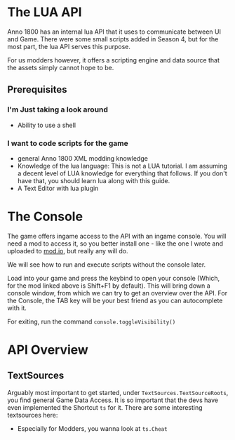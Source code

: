 # The LUA API 

Anno 1800 has an internal lua API that it uses to communicate between UI and Game. There were some small scripts added in Season 4, but for the most part, the lua API serves this purpose. 

For us modders however, it offers a scripting engine and data source that the assets simply cannot hope to be. 

## Prerequisites 

### I'm Just taking a look around
- Ability to use a shell
### I want to code scripts for the game
- general Anno 1800 XML modding knowledge
- Knowledge of the lua language: This is not a LUA tutorial. I am assuming a decent level of LUA knowledge for everything that follows. If you don't have that, you should learn lua along with this guide.
- A Text Editor with lua plugin

# The Console

The game offers ingame access to the API with an ingame console. You will need a mod to access it, so you better install one - like the one I wrote and uploaded to [mod.io](https://mod.io/g/anno-1800/m/console), but really any will do. 

We will see how to run and execute scripts without the console later. 

Load into your game and press the keybind to open your console (Which, for the mod linked above is Shift+F1 by default). This will
bring down a console window, from which we can try to get an overview over the API. For the Console, the TAB key will be your best friend as you can autocomplete with it. 

For exiting, run the command `console.toggleVisibility()`  

# API Overview

## TextSources

Arguably most important to get started, under `TextSources.TextSourceRoots`, you find general Game Data Access. It is so important that the devs have even implemented the Shortcut `ts` for it. There are some interesting textsources here:

- Especially for Modders, you wanna look at `ts.Cheat`